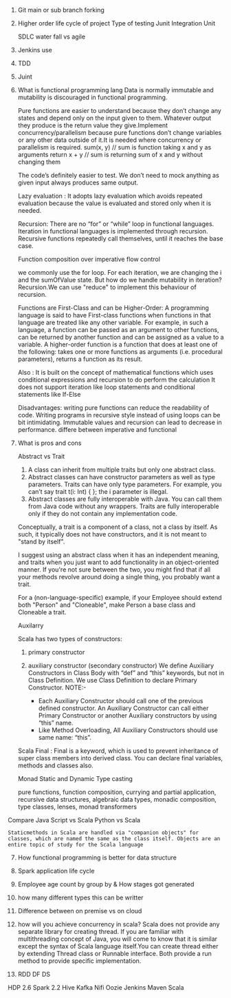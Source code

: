 1. Git main or sub branch forking
2. Higher order life cycle of project
     Type of testing
	 Junit
	 Integration
	 Unit
	 
	 SDLC water fall vs agile
	 
	 
2. Jenkins use
3. TDD
4. Juint 
5. What is functional programming lang
	Data is normally immutable and mutability is discouraged in functional programming.
	
	Pure functions are easier to understand because they don’t change any states and depend only on the input given to them. Whatever output they produce is the return value they give.Implement concurrency/parallelism because pure functions don’t change variables or any other data outside of it.It is needed where concurrency or parallelism is required.
	sum(x, y)           // sum is function taking x and y as arguments
     return x + y    // sum is returning sum of x and y without changing them
	 
	The code’s definitely easier to test. We don’t need to mock anything as given input always produces same output. 
	
	Lazy evaluation : It adopts lazy evaluation which avoids repeated evaluation because the value is evaluated and stored only when it is needed.
	
	Recursion: There are no “for” or “while” loop in functional languages. Iteration in functional languages is implemented through recursion. Recursive functions repeatedly call themselves, until it reaches the base case.
	
	Function composition over imperative flow control
	
	we commonly use the for loop. For each iteration, we are changing the i and the sumOfValue state. But how do we handle mutability in iteration? Recursion.We can use "reduce" to implement this behaviour of recursion. 
	
	
	
	Functions are First-Class and can be Higher-Order: A programming language is said to have First-class functions when functions in that language are treated like any other variable. For example, in such a language,
		a function can be passed as an argument to other functions, 
		can be returned by another function 
		and can be assigned as a value to a variable.
	A higher-order function is a function that does at least one of the following:
		takes one or more functions as arguments (i.e. procedural parameters),
		returns a function as its result.
	
	Also :
	It is built on the concept of mathematical functions which uses conditional expressions and recursion to do perform the calculation
	It does not support iteration like loop statements and conditional statements like If-Else 
	
	Disadvantages:
	writing pure functions can reduce the readability of code.
	Writing programs in recursive style instead of using loops can be bit intimidating.
	Immutable values and recursion can lead to decrease in performance.
differe between imperative and functional

6. What is pros and cons

    Abstract vs Trait
    1. A class can inherit from multiple traits but only one abstract class.
    2. Abstract classes can have constructor parameters as well as type parameters. Traits can have only type parameters. For example, you can’t say trait t(i: Int) { }; the i parameter is illegal.
    3. Abstract classes are fully interoperable with Java. You can call them from Java code without any wrappers. Traits are fully interoperable only if they do not contain any implementation code.

	Conceptually, a trait is a component of a class, not a class by itself. As such, it typically does not have constructors, and it is not meant to "stand by itself".

	I suggest using an abstract class when it has an independent meaning, and traits when you just want to add functionality in an object-oriented manner. If you're not sure between the two, you might find that if all your methods revolve around doing a single thing, you probably want a trait.

	For a (non-language-specific) example, if your Employee should extend both "Person" and "Cloneable", make Person a base class and Cloneable a trait.


  
	Auxilarry
	
	Scala has two types of constructors:

	1. primary constructor

	2. auxiliary constructor (secondary constructor)
	We define Auxiliary Constructors in Class Body with “def” and “this” keywords, but not in Class Definition. We use Class Definition to declare Primary Constructor.
	NOTE:-
		- Each Auxiliary Constructor should call one of the previous defined constructor. An Auxiliary Constructor can call either Primary Constructor or another Auxiliary constructors by using “this” name.
		- Like Method Overloading, All Auxiliary Constructors should use same name: “this”.
	
	Scala Final :
	Final is a keyword, which is used to prevent inheritance of super class members into derived class. You can declare final variables, methods and classes also.
   
   Monad 
   Static and Dynamic Type casting
   
    pure functions, function composition, currying and partial application, recursive data structures, algebraic data types, monadic composition, type classes, lenses, monad transformers
   
 Compare Java Script vs Scala
         Python vs Scala

	Staticmethods in Scala are handled via "companion objects" for classes, which are named the same as the class itself. Objects are an entire topic of study for the Scala language
	
7. How functional programming is better for data structure

9. Spark application life cycle
10. Employee age count by group by & How stages got generated
14. how many different types this can be writter
11. Difference between on premise vs on cloud
12. how will you achieve concurrency in scala?
Scala does not provide any separate library for creating thread. If you are familiar with multithreading concept of Java, you will come to know that it is similar except the syntax of Scala language itself.You can create thread either by extending Thread class or Runnable interface. Both provide a run method to provide specific implementation.


13. RDD DF DS


HDP 2.6
Spark 2.2
Hive
Kafka
Nifi
Oozie
Jenkins 
Maven
Scala
